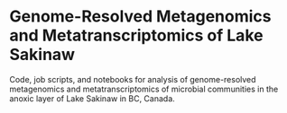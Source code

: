 # Genome-Resolved Metagenomics and Metatranscriptomics of Lake Sakinaw

Code, job scripts, and notebooks for analysis of genome-resolved metagenomics and metatranscriptomics of microbial communities in the anoxic layer of Lake Sakinaw in BC, Canada. 